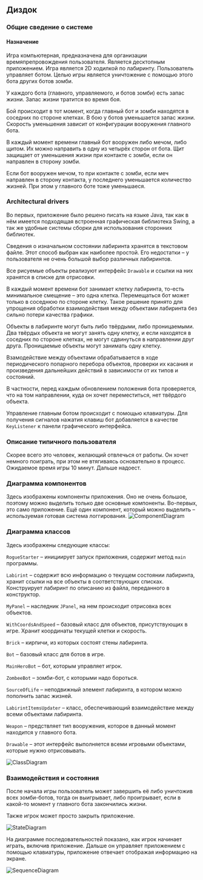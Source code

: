 ## Диздок
### Общие сведение о системе

#### Назначение

Игра компьютерная, предназначена для организации времяпрепровождения пользователя.
Является десктопным приложением.
Игра является 2D ходилкой по лабиринту. Пользователь управляет ботом. Целью игры является уничтожение с помощью этого бота других ботов зомби.

У каждого бота (главного, управляемого, и ботов зомби) есть запас жизни. Запас жизни тратится во время боя.

Бой происходит в тот момент, когда главный бот и зомби находятся в соседних по стороне клетках. В бою у ботов уменьшается запас жизни. Скорость уменьшения зависит от конфигурации вооружения главного бота.

В каждый момент времени главный бот вооружен либо мечом, либо щитом. Их можно направить в одну из четырёх сторон от бота. Щит защищает от уменьшения жизни при контакте с зомби, если он направлен в сторону зомби.

Если бот вооружен мечом, то при контакте с зомби, если меч направлен в сторону контакта, у последнего уменьшается количество жизней. При этом у главного боте тоже уменьшаеся.

### Architectural drivers

Во первых, приложение было решено писать на языке Java, так как в нём имеется подходящая встроенная графическая библиотека Swing, а так же удобные системы сборки для использования сторонних библиотек.

Сведения о изначальном состоянии лабиринта хранятся в текстовом файле. Этот способ выбран как наиболее простой. Его недостатки &ndash; у пользователя не очень большой выбор различных лабиринтов.

Все рисуемые объекты реализуют интерфейс `Drawable` и ссылки на них хранятся в списке для отрисовки.

В каждый момент времени бот занимает клетку лабиринта, то-есть минимальное смещение &ndash; это одна клетка. Перемещаться бот может только в соседнюю по стороне клетку. Такое решение принято для упрощения обработки взаимодействия между объектами лабиринта без сильно потери качества графики.

Объекты в лабиринте могут быть либо твёрдыми, либо проницаемыми. Два твёрдых объекта не могут занять одну клетку, и если находятся в соседних по стороне клетках, не могут сдвинуться в направлении друг друга. Проницаемые объекты могут занимать одну клетку.

Взамодействие между объектами обрабатывается в ходе периодического попарного перебора объектов, проверки их касания и произведения дальнейших действий в зависимости от их типов и состояний.

В частности, перед каждым обновлением положения бота проверяется, что на том направлении, куда он хочет переместиться, нет твёрдого объекта.

Управление главным ботом происходит с помощью клавиатуры. Для получения сигналов нажатия клавиш бот добавляется в качестве `KeyListener` к панели графического интерфейса.

### Описание типичного пользователя

Скорее всего это человек, желающий отвлечься от работы. Он хочет немного поиграть, при этом не втягиваясь основательно в процесс. Ожидаемое время игры 10 минут. Дальше надоест.

### Диаграмма компонентов

Здесь изображены компоненты приложения. Оно не очень большое, поэтому можно выделить только две основные компоненты. Во-первых, это само приложение. Ещё один компонент, который можно выделить &ndash; используемая готовая система логгирования.
![ComponentDiagram](roguelike_component.jpg)

### Диаграмма классов

Здесь изображены следующие классы:

`RogueStarter` &ndash; инициирует запуск приложения, содержит метод `main` программы.

`Labirint` &ndash; содержит всю информацию о текущем состоянии лабиринта, хранит ссылки на все объекты в соответствующих списках. Конструирует лабиринт по описанию из файла, переданного в конструктор. 

`MyPanel` &ndash; наследник `JPanel`, на нем происходит отрисовка всех объектов.

`WithCoordsAndSpeed` &ndash; базовый класс для объектов, присутствующих в игре. Хранит координаты текущей клетки и скорость.

`Brick` &ndash; кирпичи, из которых состоят стены лабиринта.

`Bot` &ndash; базовый класс для ботов в игре.

`MainHeroBot` &ndash; бот, которым управляет игрок.

`ZombeeBot` &ndash; зомби-бот, с которыми надо бороться.

`SourceOfLife` &ndash; неподвижный элемент лабиринта, в котором можно пополнить запас жизней.

`LabirintItemsUpdater` &ndash; класс, обеспечивающий взаимодействие между всеми объектами лабиринта.

`Weapon` &ndash; предствляет тип вооружения, которое в данный момент находится у главного бота.

`Drawable` &ndash; этот интерфейс выполняется всеми игровыми объектами, которые нужно отрисовывать.

![ClassDiagram](ClassDiagram.png)

### Взаимодействия и состояния

После начала игры пользователь может завершить её либо уничтожив всех зомби-ботов, тогда он выигрывает, либо проигрывает, если в какой-то момент у главного бота закончились жизни.

Также игрок может просто закрыть приложение.

![StateDiagram](roguelike_state_diagram.jpg)

На диаграмме последовательностей показано, как игрок начинает играть, включив приложение. Дальше он управляет приложением с помощью клавиатуры, приложение отвечает отображая информацию на экране.

![SequenceDiagram](roguelike_sequence.jpg)

